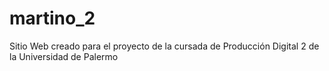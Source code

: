 # martino_2
Sitio Web creado para el proyecto de la cursada de Producción Digital 2 de la Universidad de Palermo

